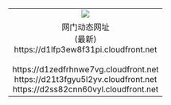 ﻿<table>
  <tr></tr>
  <tr><td colspan=2 align=center><img src="https://d1lfp3ew8f31pi.cloudfront.net/Up/oGate.jpg" /></td></tr>
  <tr><td colspan=2 align=center>网门动态网址<br/>(最新)
<br>https://d1lfp3ew8f31pi.cloudfront.net
<br/>
<br>https://d1zedfrhnwe7vg.cloudfront.net
<br>https://d21t3fgyu5l2yv.cloudfront.net
<br>https://d2ss82cnn60vyl.cloudfront.net
    </td>
  </tr>
</table>
